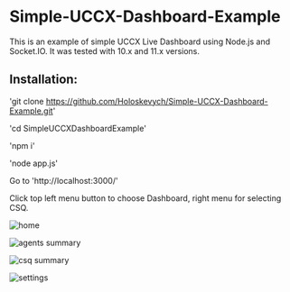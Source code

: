 <!--
  Title: Simple-UCCX-Dashboard-Example
  Description: Simple UCCX Live Dashboard using Node.js and Socket.IO for Cisco UCCX
  Author: Holoskevych
-->
# Simple-UCCX-Dashboard-Example


This is an example of simple UCCX Live Dashboard using Node.js and Socket.IO. It was tested with 10.x and 11.x versions.

## Installation:

'git clone https://github.com/Holoskevych/Simple-UCCX-Dashboard-Example.git'

'cd SimpleUCCXDashboardExample'

'npm i'

'node app.js'


Go to 'http://localhost:3000/'

Click top left menu button to choose Dashboard, right menu for selecting CSQ.


![home](https://user-images.githubusercontent.com/31503217/30540217-d522effa-9c7e-11e7-95f2-acbb9fe6b88a.png)

![agents summary](https://user-images.githubusercontent.com/31503217/30540216-d4d89c34-9c7e-11e7-8104-cafe3ece1714.png)

![csq summary](https://user-images.githubusercontent.com/31503217/30540219-d5461ca0-9c7e-11e7-9ded-74b80cb72d52.png)

![settings](https://user-images.githubusercontent.com/31503217/30540218-d54507de-9c7e-11e7-9539-a9077725add7.png)

